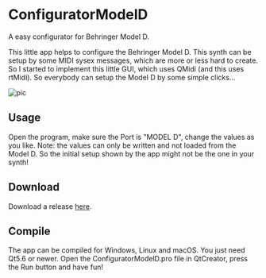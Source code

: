 # ConfiguratorModelD
A easy configurator for Behringer Model D.

This little app helps to configure the Behringer Model D. This synth can be setup by some MIDI sysex messages, which are more or less hard to create. So I started to implement this little GUI, which uses QMidi (and this uses rtMidi). So everybody can setup the Model D by some simple clicks...

![pic](https://user-images.githubusercontent.com/30245296/35990458-5b5239e6-0d04-11e8-91c5-499e85d445c5.png)

## Usage
Open the program, make sure the Port is "MODEL D", change the values as you like. Note: the values can only be written and not loaded from the Model D. So the initial setup shown by the app might not be the one in your synth!

## Download
Download a release [here](https://github.com/masc4ii/ConfiguratorModelD/releases).

## Compile
The app can be compiled for Windows, Linux and macOS. You just need Qt5.6 or newer. Open the ConfiguratorModelD.pro file in QtCreator, press the Run button and have fun!
